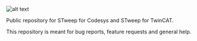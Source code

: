 ![alt text](https://www.stweep.com/wp-content/uploads/2020/07/Website-header.png)

Public repository for STweep for Codesys and STweep for TwinCAT.

This repository is meant for bug reports, feature requests and general help.
